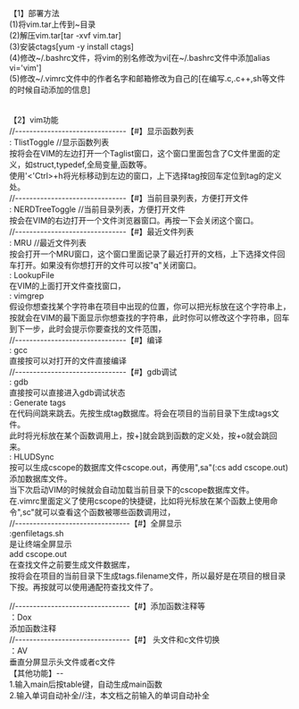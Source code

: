 【1】部署方法</br>
(1)将vim.tar上传到~目录</br>
(2)解压vim.tar[tar -xvf vim.tar]</br>
(3)安装ctags[yum -y install ctags]</br>
(4)修改~/.bashrc文件，将vim的别名修改为vi[在~/.bashrc文件中添加alias vi='vim']</br>
(5)修改~/.vimrc文件中的作者名字和邮箱修改为自己的[在编写.c,.c++,sh等文件的时候自动添加的信息]</br>
</br>
</br>
【2】vim功能</br>
//-------------------------------【#】显示函数列表</br>
<F2> : TlistToggle               //显示函数列表</br>
		按<F2>将会在VIM的左边打开一个Taglist窗口，这个窗口里面包含了C文件里面的定义，如struct,typedef,全局变量,函数等。</br>
		使用'<'Ctrl>+h将光标移动到左边的窗口，上下选择tag按回车定位到tag的定义处。</br>
//-------------------------------【#】当前目录列表，方便打开文件</br>
<F3> : NERDTreeToggle            //当前目录列表，方便打开文件</br>
		按<F3>会在VIM的右边打开一个文件浏览器窗口。再按一下<F3>会关闭这个窗口。</br>
//-------------------------------【#】最近文件列表</br>
<F4> : MRU			//最近文件列表</br>
		按<F4>会打开一个MRU窗口，这个窗口里面记录了最近打开的文档，上下选择文件回车打开。如果没有你想打开的文件可以按"q"关闭窗口。</br>
<F5> : LookupFile</br>
		<F5>在VIM的上面打开文件查找窗口，</br>
<F6> : vimgrep</br>
		假设你想查找某个字符串在项目中出现的位置，你可以把光标放在这个字符串上，</br>
		按<F6>就会在VIM的最下面显示你想查找的字符串，此时你可以修改这个字符串，回车到下一步，此时会提示你要查找的文件范围，</br>
//-------------------------------【#】编译</br>
<F7> : gcc</br>
		直接按<F7>可以对打开的文件直接编译</br>
//-------------------------------【#】gdb调试</br>
<F8> : gdb</br>
		直接按<F8>可以直接进入gdb调试状态</br>
<F9> : Generate tags</br>
		在代码间跳来跳去。先按<F9>生成tag数据库。将会在项目的当前目录下生成tags文件。</br>
		此时将光标放在某个函数调用上，按<Ctrl>+]就会跳到函数的定义处，按<Ctrl>+o就会跳回来。</br>
<F10> : HLUDSync</br>
		按<F10>可以生成cscope的数据库文件cscope.out，再使用",sa"(:cs add cscope.out)添加数据库文件。</br>
		当下次启动VIM的时候就会自动加载当前目录下的cscope数据库文件。</br>
		在.vimrc里面定义了使用cscope的快捷键，比如将光标放在某个函数上使用命令",sc"就可以查看这个函数被哪些函数调用过，</br>
//--------------------------------【#】全屏显示</br>
<F11> :genfiletags.sh</br>
		<F11>是让终端全屏显示</br>
<F12>add cscope.out</br>
		在查找文件之前要生成文件数据库，</br>
		按<F12>将会在项目的当前目录下生成tags.filename文件，所以最好是在项目的根目录下按<F12>。再按<F5>就可以使用通配符查找文件了。</br>
		
		
		
//--------------------------------【#】添加函数注释等</br>
：Dox</br>
		添加函数注释</br>
//--------------------------------【#】	头文件和c文件切换</br>
：AV</br>
		垂直分屏显示头文件或者c文件	</br>
【其他功能】--</br>
1.输入main后按table键，自动生成main函数</br>
2.输入单词自动补全//注，本文档之前输入的单词自动补全</br>

